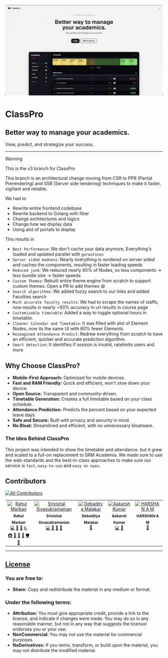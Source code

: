 ![alt text](/public/images/og.png)

# ClassPro
## Better way to manage your academics.
View, predict, and strategize your success.

---

> [!WARNING]
> This is the v3 branch for ClassPro
> 
> This branch is an architectural change moving from CSR to PPR (Partial Prerendering) and SSR (Server side rendering) techniques to make it faster, vigiliant and reliable.
>
> We had to
> - Rewrite entire frontend codebase
> - Rewrite backend to Golang with fiber
> - Change architectures and logics
> - Change how we display data
> - Using alot of portals to display
>
> This results in
> - `Best Performance`: We don't cache your data anymore, Everything's loaded and updated parallel with `goroutines`
> - `Server sided madness`: Nearly everything is rendered on server sided and caches the components, resulting in faster loading speeds
> - `Reduced junk`: We reduced nearly 60% of Nodes, so less components -> less bundle size -> faster speeds
> - `Custom Themes`: Rebuilt entire theme engine from scratch to support custom themes. Open a PR to add themes 😃
> - `Search algorithms`: We added fuzzy search to our links and added Faculties search
> - `Much accurate faculty results`: We had to scrape the names of staffs, now results in nearly ~93% accuracy in url results in course page
> - `Customizable timetable`: Added a way to toggle optional hours in timetable.
> - `Cleaner Calendar and Timetable`: It was filled with alot of Element Nodes, now its the same UI with 60% fewer Elements.
> - `Reimagined Attendance Predict`: Redrew everything from scratch to have an efficient, quicker and accurate prediction algorithm.
> - `Smart detection`: It identifies if session is invalid, ratelimits users and more


## Why Choose ClassPro?

- **Mobile-First Approach:** Optimized for mobile devices.
- **Fast and RAM Friendly:** Quick and efficient, won't slow down your device.
- **Open Source:** Transparent and community-driven.
- **Timetable Generation:** Creates a full timetable based on your class schedule.
- **Attendance Prediction:** Predicts the percent based on your expected leave days
- **Safe and Secure:** Built with privacy and security in mind.
- **No Bloat:** Streamlined and efficient, with no unnecessary bloatware.

### The Idea Behind ClassPro

This project was intended to show the timetable and attendance. but it grew and scaled to a full-on replacement to SRM Academia. We made sure to use the web-standards and the best-in-class approaches to make sure our service is `fast`, `easy-to-use` and `easy on eyes`.


## Contributors

[![All Contributors](https://img.shields.io/github/all-contributors/Rahuletto/ClassPro?color=b3b3d1&style=for-the-badge)](#contributors)

<!-- ALL-CONTRIBUTORS-LIST:START - Do not remove or modify this section -->
<!-- prettier-ignore-start -->
<!-- markdownlint-disable -->
<table>
  <tbody>
    <tr>
      <td align="center" valign="top" width="14.28%"><a href="http://marban.is-a.dev"><img src="https://avatars.githubusercontent.com/u/71836991?v=4?s=100" width="100px;" alt="Rahul Marban"/><br /><sub><b>Rahul Marban</b></sub></a><br /><a href="https://github.com/Rahuletto/ClassPro/commits?author=Rahuletto" title="Code">💻</a> <a href="#design-Rahuletto" title="Design">🎨</a> <a href="https://github.com/Rahuletto/ClassPro/issues?q=author%3ARahuletto" title="Bug reports">🐛</a> <a href="#a11y-Rahuletto" title="Accessibility">️️️️♿️</a> <a href="#infra-Rahuletto" title="Infrastructure (Hosting, Build-Tools, etc)">🚇</a> <a href="#maintenance-Rahuletto" title="Maintenance">🚧</a> <a href="#projectManagement-Rahuletto" title="Project Management">📆</a> <a href="https://github.com/Rahuletto/ClassPro/pulls?q=is%3Apr+reviewed-by%3ARahuletto" title="Reviewed Pull Requests">👀</a> <a href="#security-Rahuletto" title="Security">🛡️</a> <a href="#tool-Rahuletto" title="Tools">🔧</a></td>
      <td align="center" valign="top" width="14.28%"><a href="https://github.com/root-daemon"><img src="https://avatars.githubusercontent.com/u/47695678?v=4?s=100" width="100px;" alt="Srivishal Sivasubramanian"/><br /><sub><b>Srivishal Sivasubramanian</b></sub></a><br /><a href="https://github.com/Rahuletto/ClassPro/commits?author=root-daemon" title="Code">💻</a> <a href="https://github.com/Rahuletto/ClassPro/issues?q=author%3Aroot-daemon" title="Bug reports">🐛</a> <a href="#maintenance-root-daemon" title="Maintenance">🚧</a> <a href="https://github.com/Rahuletto/ClassPro/pulls?q=is%3Apr+reviewed-by%3Aroot-daemon" title="Reviewed Pull Requests">👀</a></td>
      <td align="center" valign="top" width="14.28%"><a href="https://portfolio-debaditya.vercel.app/"><img src="https://avatars.githubusercontent.com/u/123065261?v=4?s=100" width="100px;" alt="Debaditya Malakar"/><br /><sub><b>Debaditya Malakar</b></sub></a><br /><a href="#design-DebadityaMalakar" title="Design">🎨</a></td>
      <td align="center" valign="top" width="14.28%"><a href="https://github.com/Aakarsh-Kumar"><img src="https://avatars.githubusercontent.com/u/72206467?v=4?s=100" width="100px;" alt="Aakarsh Kumar"/><br /><sub><b>Aakarsh Kumar</b></sub></a><br /><a href="https://github.com/Rahuletto/ClassPro/commits?author=Aakarsh-Kumar" title="Code">💻</a> <a href="https://github.com/Rahuletto/ClassPro/issues?q=author%3AAakarsh-Kumar" title="Bug reports">🐛</a></td>
      <td align="center" valign="top" width="14.28%"><a href="https://github.com/harsshhan"><img src="https://avatars.githubusercontent.com/u/146644928?v=4?s=100" width="100px;" alt="HARSHAN A M"/><br /><sub><b>HARSHAN A M</b></sub></a><br /><a href="#data-harsshhan" title="Data">🔣</a></td>
    </tr>
  </tbody>
</table>

<!-- markdownlint-restore -->
<!-- prettier-ignore-end -->

<!-- ALL-CONTRIBUTORS-LIST:END -->

---

## [License](https://creativecommons.org/licenses/by-nc-nd/4.0/)

### You are free to:

- **Share:** Copy and redistribute the material in any medium or format.

### Under the following terms:

- **Attribution:** You must give appropriate credit, provide a link to the license, and indicate if changes were made. You may do so in any reasonable manner, but not in any way that suggests the licensor endorses you or your use.
- **NonCommercial:** You may not use the material for commercial purposes.
- **NoDerivatives:** If you remix, transform, or build upon the material, you may not distribute the modified material.

